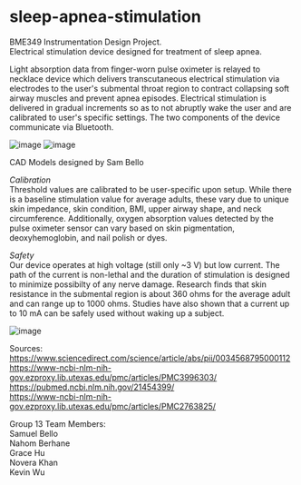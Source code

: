 # sleep-apnea-stimulation
BME349 Instrumentation Design Project.  
Electrical stimulation device designed for treatment of sleep apnea.  

Light absorption data from finger-worn pulse oximeter is relayed to necklace device which delivers transcutaneous electrical stimulation via electrodes to the user's submental throat region to contract collapsing soft airway muscles and prevent apnea episodes. Electrical stimulation is delivered in gradual increments so as to not abruptly wake the user and are calibrated to user's specific settings. The two components of the device communicate via Bluetooth.   

![image](https://user-images.githubusercontent.com/47039448/138573077-57ea8b9f-8cfb-4d67-b0d6-b0e58cd31f1a.png)
![image](https://user-images.githubusercontent.com/47039448/138573093-8f88a64a-9b9b-4765-aba1-5917bc73f3a4.png)
  
CAD Models designed by Sam Bello  

*Calibration*  
Threshold values are calibrated to be user-specific upon setup. While there is a baseline stimulation value for average adults, these vary due to unique skin impedance, skin condition, BMI, upper airway shape, and neck circumference. Additionally, oxygen absorption values detected by the pulse oximeter sensor can vary based on skin pigmentation, deoxyhemoglobin, and nail polish or dyes. 

*Safety*  
Our device operates at high voltage (still only ~3 V) but low current. The path of the current is non-lethal and the duration of stimulation is designed to minimize possibilty of any nerve damage. Research finds that skin resistance in the submental region is about 360 ohms for the average adult and can range up to 1000 ohms. Studies have also shown that a current up to 10 mA can be safely used without waking up a subject. 

![image](https://user-images.githubusercontent.com/47039448/138574734-e83fff5c-c031-42eb-b266-f295b4094985.png)

Sources:  
https://www.sciencedirect.com/science/article/abs/pii/0034568795000112  
https://www-ncbi-nlm-nih-gov.ezproxy.lib.utexas.edu/pmc/articles/PMC3996303/  
https://pubmed.ncbi.nlm.nih.gov/21454399/  
https://www-ncbi-nlm-nih-gov.ezproxy.lib.utexas.edu/pmc/articles/PMC2763825/  

Group 13 Team Members:   
Samuel Bello  
Nahom Berhane  
Grace Hu  
Novera Khan  
Kevin Wu  
